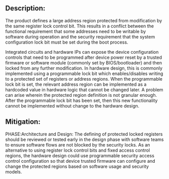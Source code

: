 ## Description:

The product defines a large address region protected from modification by the same register lock control bit. This results in a conflict between the functional requirement that some addresses need to be writable by software during operation and the security requirement that the system configuration lock bit must be set during the boot process.

Integrated circuits and hardware IPs can expose the device configuration controls that need to be programmed after device power reset by a trusted firmware or software module (commonly set by BIOS/bootloader) and then locked from any further modification. In hardware design, this is commonly implemented using a programmable lock bit which enables/disables writing to a protected set of registers or address regions. When the programmable lock bit is set, the relevant address region can be implemented as a hardcoded value in hardware logic that cannot be changed later. A problem can arise wherein the protected region definition is not granular enough. After the programmable lock bit has been set, then this new functionality cannot be implemented without change to the hardware design.

## Mitigation:


PHASE:Architecture and Design:
The defining of protected locked registers should be reviewed or tested early in the design phase with software teams to ensure software flows are not blocked by the security locks. As an alternative to using register lock control bits and fixed access control regions, the hardware design could use programmable security access control configuration so that device trusted firmware can configure and change the protected regions based on software usage and security models.

